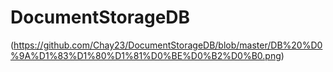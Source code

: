 # DocumentStorageDB

(https://github.com/Chay23/DocumentStorageDB/blob/master/DB%20%D0%9A%D1%83%D1%80%D1%81%D0%BE%D0%B2%D0%B0.png)
